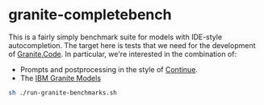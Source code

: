 # granite-completebench

This is a fairly simply benchmark suite for models with IDE-style
autocompletion. The target here is tests that we need for the
development of [Granite.Code](https://granitecode.ai). In particular,
we're interested in the combination of:

 * Prompts and postprocessing in the style of [Continue](https://www.continue.dev/).
 * The [IBM Granite Models](https://www.ibm.com/granite)

```sh
sh ./run-granite-benchmarks.sh
```
